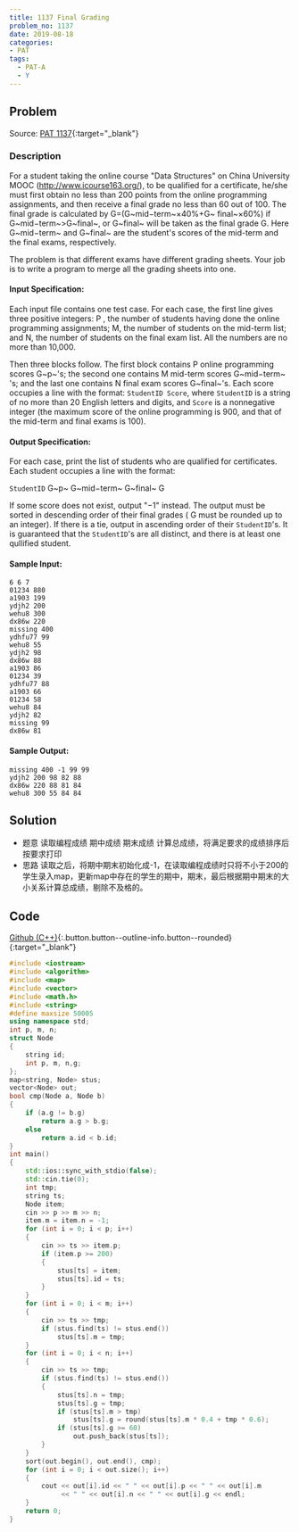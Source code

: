 ```yaml
---
title: 1137 Final Grading
problem_no: 1137
date: 2019-08-18
categories:
- PAT
tags:
  - PAT-A
  - Y
---
```


<!--more-->

## Problem

Source: [PAT 1137](){:target="_blank"}

### Description

For a student taking the online course "Data Structures" on China University MOOC (http://www.icourse163.org/), to be
qualified for a certificate, he/she must first obtain no less than 200 points from the online programming assignments,
and then receive a final grade no less than 60 out of 100. The final grade is calculated by G=(G~mid−term~×40%+G~
final~×60%) if G~mid−term~>G~final~, or G~final~ will be taken as the final grade G. Here G~mid−term~ and
G~final~ are the student's scores of the mid-term and the final exams, respectively.

The problem is that different exams have different grading sheets. Your job is to write a program to merge all the
grading sheets into one.

#### Input Specification:

Each input file contains one test case. For each case, the first line gives three positive integers: P , the number of
students having done the online programming assignments; M, the number of students on the mid-term list; and N, the
number of students on the final exam list. All the numbers are no more than 10,000.

Then three blocks follow. The first block contains P online programming scores G~p~'s; the second one contains M
mid-term scores G~mid−term~ 's; and the last one contains N final exam scores G~final~'s. Each score occupies a line
with the format: `StudentID Score`, where `StudentID` is a string of no more than 20 English letters and digits,
and `Score` is a nonnegative integer (the maximum score of the online programming is 900, and that of the mid-term and
final exams is 100).

#### Output Specification:

For each case, print the list of students who are qualified for certificates. Each student occupies a line with the
format:

`StudentID` G~p~ G~mid−term~ G~final~ G

If some score does not exist, output "−1" instead. The output must be sorted in descending order of their final grades (
G must be rounded up to an integer). If there is a tie, output in ascending order of their `StudentID`'s. It is
guaranteed that the `StudentID`'s are all distinct, and there is at least one qullified student.

#### Sample Input:

```text
6 6 7
01234 880
a1903 199
ydjh2 200
wehu8 300
dx86w 220
missing 400
ydhfu77 99
wehu8 55
ydjh2 98
dx86w 88
a1903 86
01234 39
ydhfu77 88
a1903 66
01234 58
wehu8 84
ydjh2 82
missing 99
dx86w 81
```

#### Sample Output:

```text
missing 400 -1 99 99
ydjh2 200 98 82 88
dx86w 220 88 81 84
wehu8 300 55 84 84
```

## Solution

- 题意 读取编程成绩 期中成绩 期末成绩 计算总成绩，将满足要求的成绩排序后按要求打印
- 思路 读取之后，将期中期末初始化成-1，在读取编程成绩时只将不小于200的学生录入map，更新map中存在的学生的期中，期末，最后根据期中期末的大小关系计算总成绩，剔除不及格的。

## Code

[Github (C++)](https://github.com/Alomerry/algorithm/blob/master/pat/a/){:.button.button--outline-info.button--rounded}{:target="_blank"}

```cpp
#include <iostream>
#include <algorithm>
#include <map>
#include <vector>
#include <math.h>
#include <string>
#define maxsize 50005
using namespace std;
int p, m, n;
struct Node
{
    string id;
    int p, m, n,g;
};
map<string, Node> stus;
vector<Node> out;
bool cmp(Node a, Node b)
{
    if (a.g != b.g)
        return a.g > b.g;
    else
        return a.id < b.id;
}
int main()
{
    std::ios::sync_with_stdio(false);
    std::cin.tie(0);
    int tmp;
    string ts;
    Node item;
    cin >> p >> m >> n;
    item.m = item.n = -1;
    for (int i = 0; i < p; i++)
    {
        cin >> ts >> item.p;
        if (item.p >= 200)
        {
            stus[ts] = item;
            stus[ts].id = ts;
        }
    }
    for (int i = 0; i < m; i++)
    {
        cin >> ts >> tmp;
        if (stus.find(ts) != stus.end())
            stus[ts].m = tmp;
    }
    for (int i = 0; i < n; i++)
    {
        cin >> ts >> tmp;
        if (stus.find(ts) != stus.end())
        {
            stus[ts].n = tmp;
            stus[ts].g = tmp;
            if (stus[ts].m > tmp)
                stus[ts].g = round(stus[ts].m * 0.4 + tmp * 0.6);
            if (stus[ts].g >= 60)
                out.push_back(stus[ts]);
        }
    }
    sort(out.begin(), out.end(), cmp);
    for (int i = 0; i < out.size(); i++)
    {
        cout << out[i].id << " " << out[i].p << " " << out[i].m
             << " " << out[i].n << " " << out[i].g << endl;
    }
    return 0;
}
```
